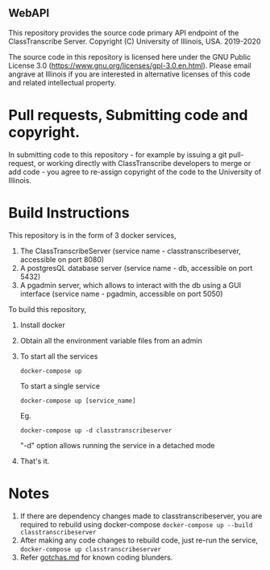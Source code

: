 ## WebAPI

This repository provides the source code primary API endpoint of the ClassTranscribe Server. Copyright (C) University of Illinois, USA. 2019-2020

The source code in this repository is licensed here under the GNU Public License 3.0 (https://www.gnu.org/licenses/gpl-3.0.en.html). Please email angrave at Illinois if you are interested in alternative licenses of this code and related intellectual property.

# Pull requests, Submitting code and copyright.

In submitting code to this repository  - for example by issuing a git pull-request, or working directly with ClassTranscribe developers to merge or add code - you agree to re-assign copyright of the code to the University of Illinois.

# Build Instructions

This repository is in the form of 3 docker services,
1. The ClassTranscribeServer (service name - classtranscribeserver, accessible on port 8080) 
2. A postgresQL database server (service name - db, accessible on port 5432)
3. A pgadmin server, which allows to interact with the db using a GUI interface (service name - pgadmin, accessible on port 5050)

To build this repository,
1. Install docker 
2. Obtain all the environment variable files from an admin
3. To start all the services
    ```
    docker-compose up
    ```
    
    To start a single service
    ```
    docker-compose up [service_name]
    ```
    Eg.
    ```
    docker-compose up -d classtranscribeserver
    ```
    "-d" option allows running the service in a detached mode
   
 4. That's it.
 
 
# Notes
1. If there are dependency changes made to classtranscribeserver, you are required to rebuild using docker-compose
  ```docker-compose up --build classtranscribeserver```
2. After making any code changes to rebuild code, just re-run the service,
  ```docker-compose up classtranscribeserver```
3. Refer [gotchas.md](./gotchas.md) for known coding blunders.
    
